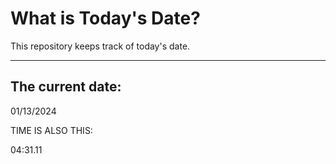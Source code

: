 # What is Today's Date?
This repository keeps track of today's date.
* * *
 
## The current date:  
 01/13/2024 
  
  
 TIME IS ALSO THIS: 
  
 04:31.11 
  
  
